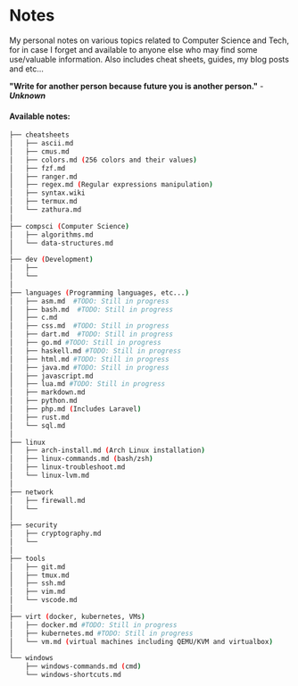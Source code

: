 # Notes
My personal notes on various topics related to Computer Science and Tech, for in case I forget and available to anyone else who may find some use/valuable information. Also includes cheat sheets, guides, my blog posts and etc...

**"Write for another person because future you is another person."** - ***Unknown***

#### Available notes:
```bash
├── cheatsheets
│   ├── ascii.md
│   ├── cmus.md
│   ├── colors.md (256 colors and their values)
│   ├── fzf.md
│   ├── ranger.md
│   ├── regex.md (Regular expressions manipulation)
│   ├── syntax.wiki
│   ├── termux.md
│   └── zathura.md
│
├── compsci (Computer Science)
│   ├── algorithms.md
│   └── data-structures.md
│
├── dev (Development)
│   ├── 
│   └── 
│
├── languages (Programming languages, etc...)
│   ├── asm.md  #TODO: Still in progress
│   ├── bash.md  #TODO: Still in progress
│   ├── c.md
│   ├── css.md  #TODO: Still in progress
│   ├── dart.md  #TODO: Still in progress
│   ├── go.md #TODO: Still in progress
│   ├── haskell.md #TODO: Still in progress
│   ├── html.md #TODO: Still in progress
│   ├── java.md #TODO: Still in progress
│   ├── javascript.md
│   ├── lua.md #TODO: Still in progress
│   ├── markdown.md
│   ├── python.md
│   ├── php.md (Includes Laravel)
│   ├── rust.md
│   └── sql.md
│
├── linux
│   ├── arch-install.md (Arch Linux installation)
│   ├── linux-commands.md (bash/zsh)
│   ├── linux-troubleshoot.md
│   └── linux-lvm.md
│
├── network
│   ├── firewall.md
│   └── 
│
├── security
│   ├── cryptography.md
│   └── 
│
├── tools
│   ├── git.md
│   ├── tmux.md
│   ├── ssh.md
│   ├── vim.md
│   └── vscode.md
│
├── virt (docker, kubernetes, VMs)
│   ├── docker.md #TODO: Still in progress
│   ├── kubernetes.md #TODO: Still in progress
│   └── vm.md (virtual machines including QEMU/KVM and virtualbox)
│
└── windows
    ├── windows-commands.md (cmd)
    └── windows-shortcuts.md
```

